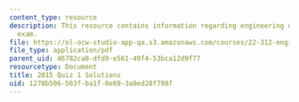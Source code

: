 ```yaml
---
content_type: resource
description: This resource contains information regarding engineering of nuclear reactors
  exam.
file: https://ol-ocw-studio-app-qa.s3.amazonaws.com/courses/22-312-engineering-of-nuclear-reactors-fall-2015/1270b506563fba1f0e693a0ed28f798f_MIT22_312F15_quiz1_2015Sol.pdf
file_type: application/pdf
parent_uid: 46782ca0-dfd9-e561-49f4-53bca12d9f77
resourcetype: Document
title: 2015 Quiz 1 Solutions
uid: 1270b506-563f-ba1f-0e69-3a0ed28f798f
---
```

